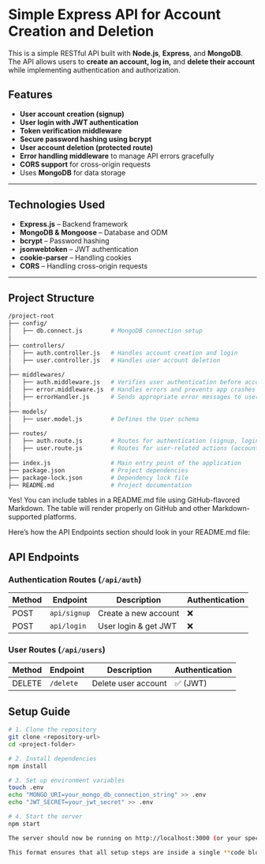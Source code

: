 
# Simple Express API for Account Creation and Deletion  

This is a simple RESTful API built with **Node.js**, **Express**, and **MongoDB**. The API allows users to **create an account, log in,** and **delete their account** while implementing authentication and authorization.  

## Features  

- **User account creation (signup)**  
- **User login with JWT authentication**  
- **Token verification middleware**  
- **Secure password hashing using bcrypt**  
- **User account deletion (protected route)**  
- **Error handling middleware** to manage API errors gracefully  
- **CORS support** for cross-origin requests  
- Uses **MongoDB** for data storage  

---

## Technologies Used  

- **Express.js** – Backend framework  
- **MongoDB & Mongoose** – Database and ODM  
- **bcrypt** – Password hashing  
- **jsonwebtoken** – JWT authentication  
- **cookie-parser** – Handling cookies  
- **CORS** – Handling cross-origin requests  

---


## Project Structure  

```bash
/project-root
├── config/  
│   ├── db.connect.js        # MongoDB connection setup  
│  
├── controllers/  
│   ├── auth.controller.js   # Handles account creation and login  
│   ├── user.controller.js   # Handles user account deletion  
│  
├── middlewares/  
│   ├── auth.middleware.js   # Verifies user authentication before account deletion  
│   ├── error.middleware.js  # Handles errors and prevents app crashes  
│   ├── errorHandler.js      # Sends appropriate error messages to users  
│  
├── models/  
│   ├── user.model.js        # Defines the User schema  
│  
├── routes/  
│   ├── auth.route.js        # Routes for authentication (signup, login)  
│   ├── user.route.js        # Routes for user-related actions (account deletion)  
│  
├── index.js                 # Main entry point of the application  
├── package.json             # Project dependencies  
├── package-lock.json        # Dependency lock file  
├── README.md                # Project documentation

```
Yes! You can include tables in a README.md file using GitHub-flavored Markdown. The table will render properly on GitHub and other Markdown-supported platforms.

Here’s how the API Endpoints section should look in your README.md file:

## API Endpoints  

### Authentication Routes (`/api/auth`)

| Method | Endpoint   | Description          | Authentication |
|--------|-----------|----------------------|---------------|
| POST   | `api/signup` | Create a new account | ❌           |
| POST   | `api/login`  | User login & get JWT | ❌           |

### **User Routes (`/api/users`)**  

| Method | Endpoint  | Description         | Authentication |
|--------|----------|---------------------|---------------|
| DELETE | `/delete` | Delete user account | ✅ (JWT)      |


## Setup Guide  

```sh
# 1. Clone the repository
git clone <repository-url>
cd <project-folder>

# 2. Install dependencies
npm install

# 3. Set up environment variables
touch .env
echo "MONGO_URI=your_mongo_db_connection_string" >> .env
echo "JWT_SECRET=your_jwt_secret" >> .env

# 4. Start the server
npm start

The server should now be running on http://localhost:3000 (or your specified port).

This format ensures that all setup steps are inside a single **code block**, making it easy to copy and execute. Let me know if you need any modifications!

